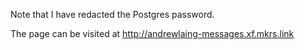 Note that I have redacted the Postgres password.  

The page can be visited at http://andrewlaing-messages.xf.mkrs.link

